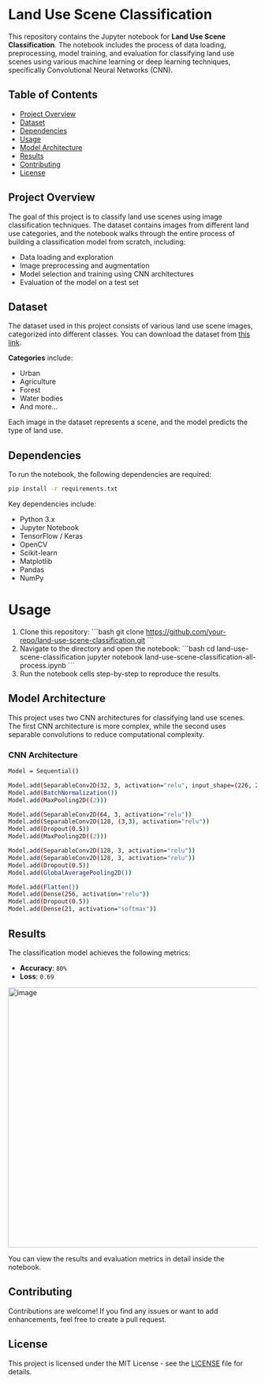 # Land Use Scene Classification

This repository contains the Jupyter notebook for **Land Use Scene Classification**. The notebook includes the process of data loading, preprocessing, model training, and evaluation for classifying land use scenes using various machine learning or deep learning techniques, specifically Convolutional Neural Networks (CNN).

## Table of Contents

- [Project Overview](#project-overview)
- [Dataset](#dataset)
- [Dependencies](#dependencies)
- [Usage](#usage)
- [Model Architecture](#model-architecture)
- [Results](#results)
- [Contributing](#contributing)
- [License](#license)

## Project Overview

The goal of this project is to classify land use scenes using image classification techniques. The dataset contains images from different land use categories, and the notebook walks through the entire process of building a classification model from scratch, including:

- Data loading and exploration
- Image preprocessing and augmentation
- Model selection and training using CNN architectures
- Evaluation of the model on a test set

## Dataset

The dataset used in this project consists of various land use scene images, categorized into different classes. You can download the dataset from [this link](#).

**Categories** include:

- Urban
- Agriculture
- Forest
- Water bodies
- And more...

Each image in the dataset represents a scene, and the model predicts the type of land use.

## Dependencies

To run the notebook, the following dependencies are required:

```bash
pip install -r requirements.txt
```

Key dependencies include:
- Python 3.x
- Jupyter Notebook
- TensorFlow / Keras
- OpenCV
- Scikit-learn
- Matplotlib
- Pandas
- NumPy

# Usage

1. Clone this repository:
   \```bash
   git clone https://github.com/your-repo/land-use-scene-classification.git
   \```
2. Navigate to the directory and open the notebook:
   \```bash
   cd land-use-scene-classification
   jupyter notebook land-use-scene-classification-all-process.ipynb
   \```
3. Run the notebook cells step-by-step to reproduce the results.
   
## Model Architecture

This project uses two CNN architectures for classifying land use scenes. The first CNN architecture is more complex, while the second uses separable convolutions to reduce computational complexity.
### CNN Architecture
 ```bash
Model = Sequential()

Model.add(SeparableConv2D(32, 3, activation="relu", input_shape=(226, 226, 3)))
Model.add(BatchNormalization())
Model.add(MaxPooling2D((2)))

Model.add(SeparableConv2D(64, 3, activation="relu"))
Model.add(SeparableConv2D(128, (3,3), activation="relu"))
Model.add(Dropout(0.5))
Model.add(MaxPooling2D((2)))

Model.add(SeparableConv2D(128, 3, activation="relu"))
Model.add(SeparableConv2D(128, 3, activation="relu"))
Model.add(Dropout(0.5))
Model.add(GlobalAveragePooling2D())

Model.add(Flatten())
Model.add(Dense(256, activation="relu"))
Model.add(Dropout(0.5))
Model.add(Dense(21, activation="softmax")) 
```
## Results

The classification model achieves the following metrics:

- **Accuracy**: `80%`
- **Loss**: `0.69`
<img width="527" alt="image" src="https://github.com/user-attachments/assets/aff45893-061e-4e34-b7a0-fa390e41cb6f">


You can view the results and evaluation metrics in detail inside the notebook.

## Contributing

Contributions are welcome! If you find any issues or want to add enhancements, feel free to create a pull request.

## License

This project is licensed under the MIT License - see the [LICENSE](LICENSE) file for details.
